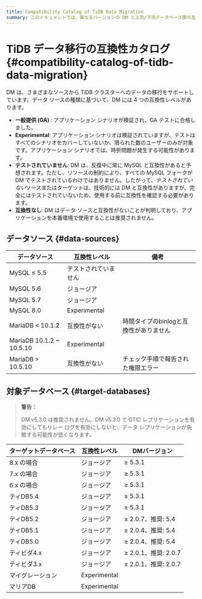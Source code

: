 ```yaml
---
title: Compatibility Catalog of TiDB Data Migration
summary: このドキュメントでは、異なるバージョンの DM と上流/下流データベース間の互換性について説明します。
---
```


# TiDB データ移行の互換性カタログ {#compatibility-catalog-of-tidb-data-migration}

DM は、さまざまなソースから TiDB クラスターへのデータの移行をサポートしています。データ ソースの種類に基づいて、DM には 4 つの互換性レベルがあります。

-   **一般提供 (GA)** : アプリケーション シナリオが検証され、GA テストに合格しました。
-   **Experimental**: アプリケーション シナリオは検証されていますが、テストはすべてのシナリオをカバーしていないか、限られた数のユーザーのみが対象です。アプリケーション シナリオでは、時折問題が発生する可能性があります。
-   **テストされていません**: DM は、反復中に常に MySQL と互換性があると予想されます。ただし、リソースの制約により、すべての MySQL フォークが DM でテストされているわけではありません。したがって、*テストされていない*ソースまたはターゲットは、技術的には DM と互換性がありますが、完全にはテストされていないため、使用する前に互換性を確認する必要があります。
-   **互換性なし**: DM はデータ ソースと互換性がないことが判明しており、アプリケーションを本番環境で使用することは推奨されません。

## データソース {#data-sources}

| データソース                   | 互換性レベル       | 備考                     |
| ------------------------ | ------------ | ---------------------- |
| MySQL ≤ 5.5              | テストされていません   |                        |
| MySQL 5.6                | ジョージア        |                        |
| MySQL 5.7                | ジョージア        |                        |
| MySQL 8.0                | Experimental |                        |
| MariaDB &lt; 10.1.2      | 互換性がない       | 時間タイプのbinlogと互換性がありません |
| MariaDB 10.1.2 ~ 10.5.10 | Experimental |                        |
| MariaDB &gt; 10.5.10     | 互換性がない       | チェック手順で報告された権限エラー      |

## 対象データベース {#target-databases}

> **警告：**
>
> DM v5.3.0 は推奨されません。DM v5.3.0 で GTID レプリケーションを有効にしてもリレー ログを有効にしないと、データ レプリケーションが失敗する可能性が低くなります。

| ターゲットデータベース | 互換性レベル       | DMバージョン           |
| ----------- | ------------ | ----------------- |
| 8.x の場合     | ジョージア        | ≥ 5.3.1           |
| 7.x の場合     | ジョージア        | ≥ 5.3.1           |
| 6.x の場合     | ジョージア        | ≥ 5.3.1           |
| ティDB5.4     | ジョージア        | ≥ 5.3.1           |
| ティDB5.3     | ジョージア        | ≥ 5.3.1           |
| ティDB5.2     | ジョージア        | ≥ 2.0.7、推奨: 5.4   |
| ティDB5.1     | ジョージア        | ≥ 2.0.4、推奨: 5.4   |
| ティDB5.0     | ジョージア        | ≥ 2.0.4、推奨: 5.4   |
| ティビダ4.x     | ジョージア        | ≥ 2.0.1、推奨: 2.0.7 |
| ティビダ3.x     | ジョージア        | ≥ 2.0.1、推奨: 2.0.7 |
| マイグレーション    | Experimental |                   |
| マリアDB       | Experimental |                   |
